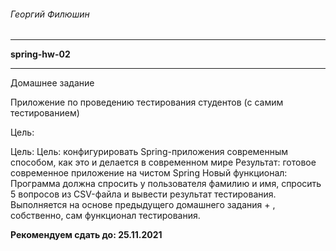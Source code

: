 ###### Георгий Филюшин

---

**spring-hw-02** 

---
Домашнее задание

Приложение по проведению тестирования студентов (с самим тестированием)


Цель:


Цель:
Цель: конфигурировать Spring-приложения современным способом, как это и делается в современном мире
Результат: готовое современное приложение на чистом Spring
Новый функционал:
Программа должна спросить у пользователя фамилию и имя, спросить 5 вопросов из CSV-файла и вывести результат тестирования.
Выполняется на основе предыдущего домашнего задания + , собственно, сам функционал тестирования.


   **Рекомендуем сдать до: 25.11.2021**